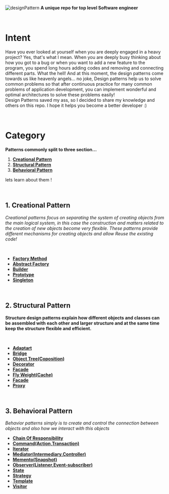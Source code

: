 
![designPattern](https://user-images.githubusercontent.com/78824988/209479936-89539017-cdb3-4b31-82ea-39b25dfd1ef3.png)
**A unique repo for top level Software engineer**

</br>

# Intent

Have you ever looked at yourself when you are deeply engaged in a heavy project?
Yes, that's what I mean. When you are deeply busy thinking about how you got to a bug or when you want to add a new feature to the program, you spend long hours adding codes and removing and connecting different parts.
What the hell!
And at this moment, the design patterns come towards us like heavenly angels...
no joke, Design patterns help us to solve common problems so that after continuous practice for many common problems of application development, you can implement wonderful and optimal architectures to solve these problems easily!
</br>
Design Patterns saved my ass, so I decided to share my knowledge and others on this repo.
I hope it helps you become a better developer :)

</br>

# Category

**Patterns commonly split to three section...**

1. [**Creational Pattern**](#1-creational-pattern)
2. [**Structural Pattern**](#2-structural-pattern)
3. [**Behavioral Pattern**](#3-behavioral-pattern)

lets learn about them !

</br>


## 1. Creational Pattern
*Creational patterns focus on separating the system of creating objects from the main logical system, in this case the construction and matters related to the creation of new objects become very flexible. These patterns provide different mechanisms for creating objects and allow Reuse the existing code!*


<br/>


- [**Factory Method**]()
- [**Abstract Factory**]()
- [**Builder**]()
- [**Prototype**]()
- [**Singleton**]()

<br/>

## 2. Structural Pattern

**Structure design patterns explain how different objects and classes can be assembled with each other and larger structure and at the same time keep the structure flexible and efficient.**

 <br/>

- [**Adaptart**]()
- [**Bridge**]()
- [**Object Tree(Coposition)**]()
- [**Decorator**]()
- [**Facade**]()
- [**Fly Weight(Cache)**]()
- [**Facade**]()
- [**Proxy**]()


<br/>

## 3. Behavioral Pattern

*Behavior patterns simply is  to create and control the connection between objects and also how we interact with this objects*

- [**Chain Of Responsibility**]()
- [**Command(Action,Transaction)**]()
- [**Iterator**]()
- [**Mediator(Intermediary,Controller)**]()
- [**Memento(Snapshot)**]()
- [**Observer(Listener,Event-subscriber)**]()
- [**State**]()
- [**Strategy**]()
- [**Template**]()
- [**Visitor**]()

<br/>
